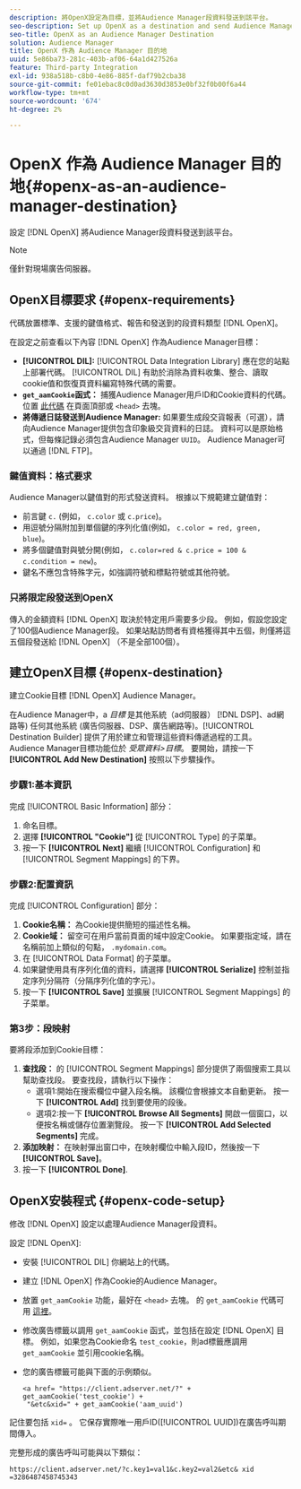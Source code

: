 ```yaml
---
description: 將OpenX設定為目標，並將Audience Manager段資料發送到該平台。
seo-description: Set up OpenX as a destination and send Audience Manager segment data to that platform.
seo-title: OpenX as an Audience Manager Destination
solution: Audience Manager
title: OpenX 作為 Audience Manager 目的地
uuid: 5e86ba73-281c-403b-af06-64a1d427526a
feature: Third-party Integration
exl-id: 938a518b-c8b0-4e86-885f-daf79b2cba38
source-git-commit: fe01ebac8c0d0ad3630d3853e0bf32f0b00f6a44
workflow-type: tm+mt
source-wordcount: '674'
ht-degree: 2%

---
```


# OpenX 作為 Audience Manager 目的地{#openx-as-an-audience-manager-destination}

設定 [!DNL OpenX] 將Audience Manager段資料發送到該平台。

>[!NOTE]
>
>僅針對現場廣告伺服器。

## OpenX目標要求 {#openx-requirements}

代碼放置標準、支援的鍵值格式、報告和發送到的段資料類型 [!DNL OpenX]。

<!-- aam-openx-requirements.xml -->

在設定之前查看以下內容 [!DNL OpenX] 作為Audience Manager目標：

* **[!UICONTROL DIL]:** [!UICONTROL Data Integration Library] 應在您的站點上部署代碼。 [!UICONTROL DIL] 有助於消除為資料收集、整合、讀取cookie值和恢復頁資料編寫特殊代碼的需要。
* **`get_aamCookie`函式：** 捕獲Audience Manager用戶ID和Cookie資料的代碼。 位置 [此代碼](../../features/destinations/get-aam-cookie-code.md) 在頁面頂部或 `<head>` 去塊。
* **將傳遞日誌發送到Audience Manager:** 如果要生成段交貨報表（可選），請向Audience Manager提供包含印象級交貨資料的日誌。 資料可以是原始格式，但每條記錄必須包含Audience Manager `UUID`。 Audience Manager可以通過 [!DNL FTP]。

### 鍵值資料：格式要求

Audience Manager以鍵值對的形式發送資料。 根據以下規範建立鍵值對：

* 前言鍵 `c.` (例如， `c.color` 或 `c.price`)。
* 用逗號分隔附加到單個鍵的序列化值(例如， `c.color = red, green, blue`)。
* 將多個鍵值對與號分開(例如， `c.color=red & c.price = 100 & c.condition = new`)。
* 鍵名不應包含特殊字元，如強調符號和標點符號或其他符號。

### 只將限定段發送到OpenX

傳入的金額資料 [!DNL OpenX] 取決於特定用戶需要多少段。 例如，假設您設定了100個Audience Manager段。 如果站點訪問者有資格獲得其中五個，則僅將這五個段發送給 [!DNL OpenX] （不是全部100個）。

## 建立OpenX目標 {#openx-destination}

建立Cookie目標 [!DNL OpenX] Audience Manager。

<!-- aam-openx-destination.xml -->

在Audience Manager中，a *目標* 是其他系統（ad伺服器） [!DNL DSP]、ad網路等) 任何其他系統 (廣告伺服器、DSP、廣告網路等)。[!UICONTROL Destination Builder] 提供了用於建立和管理這些資料傳遞過程的工具。 Audience Manager目標功能位於 *受眾資料>目標*。 要開始，請按一下 **[!UICONTROL Add New Destination]** 按照以下步驟操作。

### 步驟1:基本資訊

完成 [!UICONTROL Basic Information] 部分：

1. 命名目標。
1. 選擇 **[!UICONTROL "Cookie"]** 從 [!UICONTROL Type] 的子菜單。
1. 按一下 **[!UICONTROL Next]** 繼續 [!UICONTROL Configuration] 和 [!UICONTROL Segment Mappings] 的下界。

### 步驟2:配置資訊

完成 [!UICONTROL Configuration] 部分：

1. **Cookie名稱：** 為Cookie提供簡短的描述性名稱。
1. **Cookie域：** 留空可在用戶當前頁面的域中設定Cookie。 如果要指定域，請在名稱前加上類似的句點， `.mydomain.com`。
1. 在 [!UICONTROL Data Format] 的子菜單。
1. 如果鍵使用具有序列化值的資料，請選擇 **[!UICONTROL Serialize]** 控制並指定序列分隔符（分隔序列化值的字元）。
1. 按一下 **[!UICONTROL Save]** 並擴展 [!UICONTROL Segment Mappings] 的子菜單。

### 第3步：段映射

要將段添加到Cookie目標：

1. **查找段：** 的 [!UICONTROL Segment Mappings] 部分提供了兩個搜索工具以幫助查找段。 要查找段，請執行以下操作：
   * 選項1:開始在搜索欄位中鍵入段名稱。 該欄位會根據文本自動更新。 按一下 **[!UICONTROL Add]** 找到要使用的段後。
   * 選項2:按一下 **[!UICONTROL Browse All Segments]** 開啟一個窗口，以便按名稱或儲存位置瀏覽段。 按一下 **[!UICONTROL Add Selected Segments]** 完成。
1. **添加映射：** 在映射彈出窗口中，在映射欄位中輸入段ID，然後按一下 **[!UICONTROL Save]**。
1. 按一下 **[!UICONTROL Done]**.

## OpenX安裝程式 {#openx-code-setup}

修改 [!DNL OpenX] 設定以處理Audience Manager段資料。

<!-- aam-openx-code.xml -->

設定 [!DNL OpenX]:

* 安裝 [!UICONTROL DIL] 你網站上的代碼。
* 建立 [!DNL OpenX] 作為Cookie的Audience Manager。
* 放置 `get_aamCookie` 功能，最好在 `<head>` 去塊。 的 `get_aamCookie` 代碼可用 [這裡](../../features/destinations/get-aam-cookie-code.md)。
* 修改廣告標籤以調用 `get_aamCookie` 函式，並包括在設定 [!DNL OpenX] 目標。 例如，如果您為Cookie命名 `test_cookie`，則ad標籤應調用 `get_aamCookie` 並引用cookie名稱。
* 您的廣告標籤可能與下面的示例類似。

   ```
   <a href= "https://client.adserver.net/?" + get_aamCookie('test_cookie') +
    "&etc&xid=" + get_aamCookie('aam_uuid')
   ```

記住要包括 `xid=` 。 它保存實際唯一用戶ID([!UICONTROL UUID])在廣告呼叫期間傳入。

完整形成的廣告呼叫可能與以下類似：

```
https://client.adserver.net/?c.key1=val1&c.key2=val2&etc& xid =3286487458745343
```

